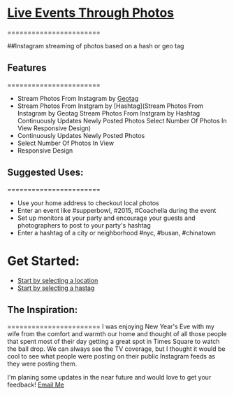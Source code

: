# [Live Events Through Photos](https://github.com/martinbutler/liveEventsThroughPhotos)
=======================

##Instagram streaming of photos based on a hash or geo tag

## Features
=======================
- Stream Photos From Instagram by [Geotag](https://help.instagram.com/158476944298556?sr=1&query=geotag&sid=0UUaQoswExO9p4taW)
- Stream Photos From Instgram by [Hashtag](Stream Photos From Instagram by Geotag
Stream Photos From Instgram by Hashtag
Continuously Updates Newly Posted Photos
Select Number Of Photos In View
Responsive Design)
- Continuously Updates Newly Posted Photos
- Select Number Of Photos In View
- Responsive Design

## Suggested Uses:
=======================
- Use your home address to checkout local photos
- Enter an event like #supperbowl, #2015, #Coachella during the event
- Set up monitors at your party and encourage your guests and photographers to post to your party's hashtag
- Enter a hashtag of a city or neighborhood #nyc, #busan, #chinatown

Get Started:
=======================
- [Start by selecting a location](http://liveeventsthroughphotos.herokuapp.com/location)
- [Start by selecting a hastag](http://liveeventsthroughphotos.herokuapp.com/photos)

## The Inspiration:
=======================
I was enjoying New Year's Eve with my wife from the comfort and warmth our home and thought of all those people that spent most of their day getting a great spot in Times Square to watch the ball drop. We can always see the TV coverage, but I thought it would be cool to see what people were posting on their public Instagram feeds as they were posting them.

I'm planing some updates in the near future and would love to get your feedback!
[Email Me](martinfullstack@gmail.com)